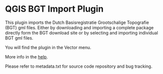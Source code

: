 QGIS BGT Import Plugin
======================

This plugin imports the Dutch Basisregistratie Grootschalige Topografie (BGT) gml files. Either by downloading and importing a complete package directly form the BGT download site or by selecting and importing individual BGT gml files. 

You will find the plugin in the Vector menu.

More info in the [help](https://marcoduiker.github.io/QGIS_BGT_Import/help/build/html/index.html). 

Please refer to metadata.txt for source code repository and bug tracking.
